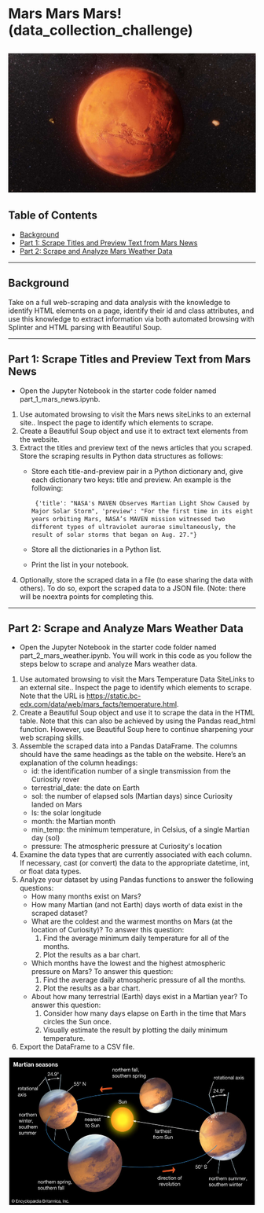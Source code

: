 # Mars Mars Mars! (data_collection_challenge)
![mar season diagram](images/mars.jpg)
---
## Table of Contents
- [Background](#background)
- [Part 1: Scrape Titles and Preview Text from Mars News](#part-1-scrape-titles-and-preview-text-from-mars-news)
- [Part 2: Scrape and Analyze Mars Weather Data](#part-2-scrape-and-analyze-mars-weather-data)

---
## Background <a name="background"></a>

Take on a full web-scraping and data analysis with the knowledge to identify HTML elements on a page,
identify their id and class attributes, and use this knowledge to extract information via both automated 
browsing with Splinter and HTML parsing with Beautiful Soup.

---
## Part 1: Scrape Titles and Preview Text from Mars News <a name="part-1-scrape-titles-and-preview-text-from-mars-news"></a>

-  Open the Jupyter Notebook in the starter code folder named part_1_mars_news.ipynb. 
  1. Use automated browsing to visit the Mars news siteLinks to an external site.. Inspect the page to 
      identify which elements to scrape.
  2. Create a Beautiful Soup object and use it to extract text elements from the website.
  3. Extract the titles and preview text of the news articles that you scraped. Store the scraping results
      in Python data structures as follows:
      -  Store each title-and-preview pair in a Python dictionary and, give each dictionary two keys: title
          and preview. An example is the following:
          
              {'title': "NASA's MAVEN Observes Martian Light Show Caused by Major Solar Storm", 'preview': "For the first time in its eight years orbiting Mars, NASA’s MAVEN mission witnessed two different types of ultraviolet aurorae simultaneously, the result of solar storms that began on Aug. 27."}
              
      -  Store all the dictionaries in a Python list.
      -  Print the list in your notebook.
  4.  Optionally, store the scraped data in a file (to ease sharing the data with others). To do so, export the
       scraped data to a JSON file. (Note: there will be noextra points for completing this.
---
## Part 2: Scrape and Analyze Mars Weather Data <a name="part-2-scrape-and-analyze-mars-weather-data"></a>

-  Open the Jupyter Notebook in the starter code folder named part_2_mars_weather.ipynb. You will work in this code
    as you follow the steps below to scrape and analyze Mars weather data.
1. Use automated browsing to visit the Mars Temperature Data SiteLinks to an external site.. Inspect the page to 
       identify which elements to scrape. Note that the URL is https://static.bc-edx.com/data/web/mars_facts/temperature.html.
2. Create a Beautiful Soup object and use it to scrape the data in the HTML table. Note that this can also be achieved by 
       using the Pandas read_html function. However, use Beautiful Soup here to continue sharpening your web scraping skills.
3. Assemble the scraped data into a Pandas DataFrame. The columns should have the same headings as the table on the website. 
       Here’s an explanation of the column headings:
      -  id: the identification number of a single transmission from the Curiosity rover
      -  terrestrial_date: the date on Earth
      -  sol: the number of elapsed sols (Martian days) since Curiosity landed on Mars
      -  ls: the solar longitude
      -  month: the Martian month
      -  min_temp: the minimum temperature, in Celsius, of a single Martian day (sol)
      -  pressure: The atmospheric pressure at Curiosity's location
4. Examine the data types that are currently associated with each column. If necessary, cast (or convert) the data to the 
       appropriate datetime, int, or float data types.
5. Analyze your dataset by using Pandas functions to answer the following questions:
      -  How many months exist on Mars?
      -  How many Martian (and not Earth) days worth of data exist in the scraped dataset?
      -  What are the coldest and the warmest months on Mars (at the location of Curiosity)? To answer this question:
         1. Find the average minimum daily temperature for all of the months.
         2. Plot the results as a bar chart.
      -  Which months have the lowest and the highest atmospheric pressure on Mars? To answer this question:
         1. Find the average daily atmospheric pressure of all the months.
         2. Plot the results as a bar chart.
      -  About how many terrestrial (Earth) days exist in a Martian year? To answer this question:
         1. Consider how many days elapse on Earth in the time that Mars circles the Sun once.
         2. Visually estimate the result by plotting the daily minimum temperature.
6. Export the DataFrame to a CSV file.

<p align="center">
<img src="images/seasons_Mars.webp" alt="mar season diagram" width="500" height="300">
</p>
